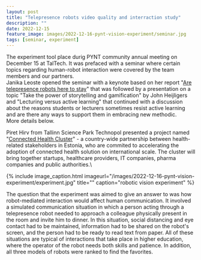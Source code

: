 ```yaml
---
layout: post
title: "Telepresence robots video quality and interraction study"
description: ""
date: 2022-12-15
feature_image: images/2022-12-16-pynt-vision-experiment/seminar.jpg
tags: [seminar, experiment]
---
```


The experiment tool place durig PYNT community annual meeting on December 15 at TalTech.
It was prefaced with a seminar where certain topics regarding human-robot interaction were covered by the team members and our partners.\
Janika Leoste opened the seminar with a keynote based on her report "[Are telepresence robots here to stay](https://www.youtube.com/watch?v=fhth2bc7gZ4)" that was followed by a presentation on a topic "Take the power of storytelling and gamification" by John Heijligers and "Lecturing versus active learning" that continued with a discussion about the reasons students or lecturers sometimes resist active learning and are there any ways to support them in embracing new methodic.\
More details below.

<!--more-->

Piret Hirv from Tallinn Science Park Technopol presented a project named "[Connected Health Cluster](https://connectedhealth.ee/)" - a country-wide partnership between health-related stakeholders in Estonia, who are commited to accelerating the adoption of connected health solution on international scale. The cluster will bring together startups, healthcare providers, IT companies, pharma companies and public authorities.\

{% include image_caption.html imageurl="/images/2022-12-16-pynt-vision-experiment/experiment.jpg" title="" caption="robotic vision experiment" %}

The question that the experiment was aimed to give an answer to was how robot-mediated interaction would affect human communication. It involved a simulated communication situation in which a person acting through a telepresence robot needed to approach a colleague physically present in the room and invite him to dinner. In this situation, social distancing and eye contact had to be maintained, information had to be shared on the robot's screen, and the person had to be ready to read text from paper. All of these situations are typical of interactions that take place in higher education, where the operator of the robot needs both skills and patience. In addition, all three models of robots were ranked to find the favorites.